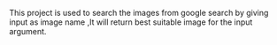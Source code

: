 This project is used to search the images from google search by giving input as image name ,It will return best suitable image for the input argument.
